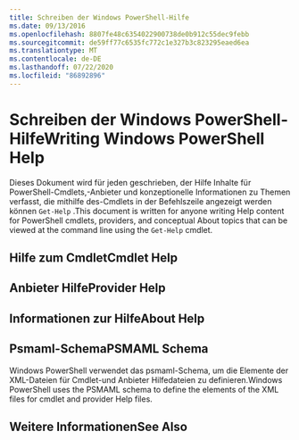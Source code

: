```yaml
---
title: Schreiben der Windows PowerShell-Hilfe
ms.date: 09/13/2016
ms.openlocfilehash: 8807fe48c6354022900738de0b912c55dec9febb
ms.sourcegitcommit: de59ff77c6535fc772c1e327b3c823295eaed6ea
ms.translationtype: MT
ms.contentlocale: de-DE
ms.lasthandoff: 07/22/2020
ms.locfileid: "86892896"
---
```

# <a name="writing-windows-powershell-help"></a><span data-ttu-id="29a2b-102">Schreiben der Windows PowerShell-Hilfe</span><span class="sxs-lookup"><span data-stu-id="29a2b-102">Writing Windows PowerShell Help</span></span>

<span data-ttu-id="29a2b-103">Dieses Dokument wird für jeden geschrieben, der Hilfe Inhalte für PowerShell-Cmdlets,-Anbieter und konzeptionelle Informationen zu Themen verfasst, die mithilfe des-Cmdlets in der Befehlszeile angezeigt werden können `Get-Help` .</span><span class="sxs-lookup"><span data-stu-id="29a2b-103">This document is written for anyone writing Help content for PowerShell cmdlets, providers, and conceptual About topics that can be viewed at the command line using the `Get-Help` cmdlet.</span></span>

## <a name="cmdlet-help"></a><span data-ttu-id="29a2b-104">Hilfe zum Cmdlet</span><span class="sxs-lookup"><span data-stu-id="29a2b-104">Cmdlet Help</span></span>

## <a name="provider-help"></a><span data-ttu-id="29a2b-105">Anbieter Hilfe</span><span class="sxs-lookup"><span data-stu-id="29a2b-105">Provider Help</span></span>

## <a name="about-help"></a><span data-ttu-id="29a2b-106">Informationen zur Hilfe</span><span class="sxs-lookup"><span data-stu-id="29a2b-106">About Help</span></span>

## <a name="psmaml-schema"></a><span data-ttu-id="29a2b-107">Psmaml-Schema</span><span class="sxs-lookup"><span data-stu-id="29a2b-107">PSMAML Schema</span></span>

 <span data-ttu-id="29a2b-108">Windows PowerShell verwendet das psmaml-Schema, um die Elemente der XML-Dateien für Cmdlet-und Anbieter Hilfedateien zu definieren.</span><span class="sxs-lookup"><span data-stu-id="29a2b-108">Windows PowerShell uses the PSMAML schema to define the elements of the XML files for cmdlet and provider Help files.</span></span>

## <a name="see-also"></a><span data-ttu-id="29a2b-109">Weitere Informationen</span><span class="sxs-lookup"><span data-stu-id="29a2b-109">See Also</span></span>
